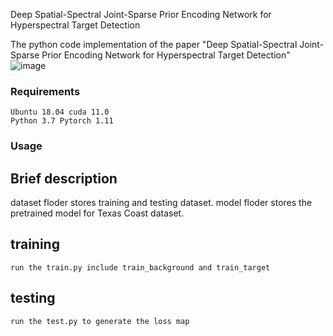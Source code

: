 Deep Spatial-Spectral Joint-Sparse Prior Encoding Network for Hyperspectral Target Detection

The python code implementation of the paper "Deep Spatial-Spectral Joint-Sparse Prior Encoding Network for Hyperspectral Target Detection"
![image](https://github.com/Jiahuiqu/JSPEN/assets/78287811/4b1ad9cb-84a7-4f97-b5a2-32f42e8a3852)

### Requirements
    Ubuntu 18.04 cuda 11.0
    Python 3.7 Pytorch 1.11
### Usage
## Brief description
dataset floder stores training and testing dataset.
model floder stores the pretrained model for Texas Coast dataset.

## training
    run the train.py include train_background and train_target

## testing
    run the test.py to generate the loss map


